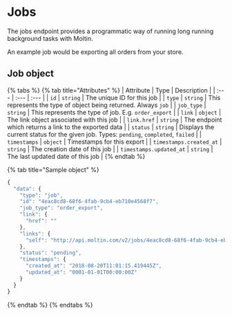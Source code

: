 # Jobs

The jobs endpoint provides a programmatic way of running long running background tasks with Moltin.

An example job would be exporting all orders from your store.

## Job object

{% tabs %}
{% tab title="Attributes" %}
| Attribute | Type | Description |
| :--- | :--- | :--- |
| `id` | `string` | The unique ID for this job |
| `type` | `string` | This represents the type of object being returned. Always `job` |
| `job_type` | `string` | This represents the type of job. E.g. `order_export` |
| `link` | `object` | The link object associated with this job |
| `link.href` | `string` | The endpoint which returns a link to the exported data |
| `status` | `string` | Displays the current status for the given job. Types: `pending`, `completed`, `failed` |
| `timestamps` | `object` | Timestamps for this export |
| `timestamps.created_at` | `string` | The creation date of this job |
| `timestamps.updated_at` | `string` | The last updated date of this job |
{% endtab %}

{% tab title="Sample object" %}
```javascript
{
  "data": {
    "type": "job",
    "id": "4eac8cd8-68f6-4fab-9cb4-eb710e4568f7",
    "job_type": "order_export",
    "link": {
      "href": ""
    },
    "links": {
      "self": "http://api.moltin.com/v2/jobs/4eac8cd8-68f6-4fab-9cb4-eb710e4568f7"
    },
    "status": "pending",
    "timestamps": {
      "created_at": "2018-08-20T11:01:15.419445Z",
      "updated_at": "0001-01-01T00:00:00Z"
    }
  }
}
```
{% endtab %}
{% endtabs %}

